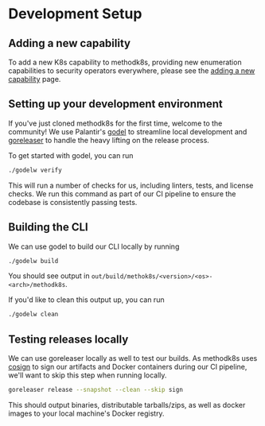 # Development Setup

## Adding a new capability

To add a new K8s capability to methodk8s, providing new enumeration capabilities to security operators everywhere, please see the [adding a new capability](./adding.md) page.

## Setting up your development environment

If you've just cloned methodk8s for the first time, welcome to the community! We use Palantir's [godel](https://github.com/palantir/godel) to streamline local development and [goreleaser](https://goreleaser.com/) to handle the heavy lifting on the release process.

To get started with godel, you can run

```bash
./godelw verify
```

This will run a number of checks for us, including linters, tests, and license checks. We run this command as part of our CI pipeline to ensure the codebase is consistently passing tests.

## Building the CLI

We can use godel to build our CLI locally by running

```bash
./godelw build
```

You should see output in `out/build/methok8s/<version>/<os>-<arch>/methodk8s`.

If you'd like to clean this output up, you can run

```bash
./godelw clean
```

## Testing releases locally

We can use goreleaser locally as well to test our builds. As methodk8s uses [cosign](https://github.com/sigstore/cosign) to sign our artifacts and Docker containers during our CI pipeline, we'll want to skip this step when running locally.

```bash
goreleaser release --snapshot --clean --skip sign
```

This should output binaries, distributable tarballs/zips, as well as docker images to your local machine's Docker registry.

